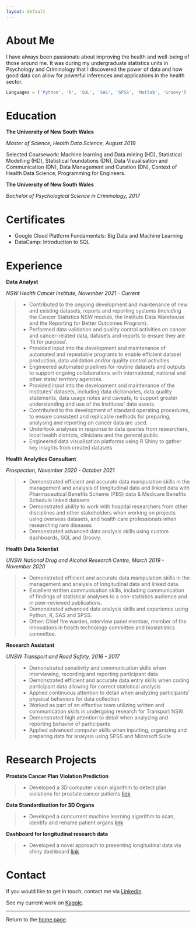 ```yaml
---
layout: default
---
```

# About Me

I have always been passionate about improving the health and well-being of those around me. It was during my undergraduate statistics units in Psychology and Criminology that I discovered the power of data and how good data can allow for powerful inferences and applications in the health sector. 

```python
Languages = ('Python', 'R', 'SQL', 'SAS', 'SPSS', 'Matlab', 'Groovy')
```



# Education



**The University of New South Wales**

_Master of Science, Health Data Science, August 2019_

Selected Coursework: Machine learning and Data mining (HD), Statistical Modelling (HD), Statistical foundations (DN), Data Visualisation and Communication (DN), Data Management and Curation (DN), Context of Health Data Science, Programming for Engineers.



**The University of New South Wales**

*Bachelor of Psychological Science in Criminology, 2017*



# Certificates

- Google Cloud Platform Fundamentals: Big Data and Machine Learning
- DataCamp: Introduction to SQL



# Experience

**Data Analyst**

*NSW Health Cancer Institute, November 2021 - Current*

> - Contributed to the ongoing development and maintenance of new and existing datasets, reports and reporting systems (including 
the Cancer Statistics NSW module, the Institute Data Warehouse and the Reporting for Better 
Outcomes Program).
> - Performed data validation and quality control activities on cancer and cancer-related data, datasets and 
reports to ensure they are ‘fit for purpose’.
> - Provided input into the development and maintenance of automated and repeatable programs to enable 
efficient dataset production, data validation and/or quality control activities.
> - Engineered automated pipelines for routine datasets and outputs to support ongoing collaborations with 
international, national and other state/ territory agencies.
> - Provided input into the development and maintenance of the Institutes’ datasets, including data 
dictionaries, data quality statements, data usage notes and caveats, to support greater understanding 
and use of the Institutes’ data assets.
> - Contributed to the development of standard operating procedures, to ensure consistent and replicable 
methods for preparing, analysing and reporting on cancer data are used.
> - Undertook analyses in response to data queries from researchers, local health districts, clinicians and 
the general public.
> - Engineered data visualisation platforms using R Shiny to gather key insights from created datasets

**Health Analytics Consultant**

*Prospection, November 2020 - October 2021*

> - Demonstrated efficient and accurate data manipulation skills in the management and analysis of longitudinal data and linked data with Pharmaceutical Benefits Scheme (PBS) data & Medicare Benefits Schedule linked datasets
> - Demonstrated ability to work with hospital researchers from other disciplines and other stakeholders when working on projects using overseas datasets, and health care professionals when researching rare diseases
> - Demonstrated advanced data analysis skills using custom dashboards, SQL and Groovy.



**Health Data Scientist**

*UNSW National Drug and Alcohol Research Centre, March 2019 - November 2020*

> - Demonstrated efficient and accurate data manipulation skills in the management and analysis of longitudinal data and linked data.
> - Excellent written communication skills, including communication of findings of statistical analyses to a non-statistics audience and in peer-reviewed publications.
> - Demonstrated advanced data analysis skills and experience using Python, R, SAS and SPSS.
> - Other: Chief fire warden, interview panel member, member of the innovations in health technology committee and biostatistics committee.



**Research Assistant**

*UNSW Transport and Road Safety, 2016 - 2017*

> - Demonstrated sensitivity and communication skills when interviewing, recording and reporting participant data
> - Demonstrated efficient and accurate data entry skills when coding participant data allowing for correct statistical analysis
> - Applied continuous attention to detail when analyzing participants’ physical behaviors for data collection
> - Worked as part of an effective team utilizing written and communication skills in undergoing research for Transport NSW
> - Demonstrated high attention to detail when analyzing and reporting behavior of participants
> - Applied advanced computer skills when inputting, organizing and preparing data for analysis using SPSS and Microsoft Suite



# Research Projects

**Prostate Cancer Plan Violation Prediction**

> - Developed a 3D computer vision algorithm to detect plan violations for prostate cancer patients [link](https://github.com/philliphungerford/dissertation)

**Data Standardisation for 3D Organs**

> - Developed a concurrent machine learning algorithm to scan, identify and rename patient organs [link](https://github.com/philliphungerford/dissertation)

**Dashboard for longitudinal research data**

> - Developed a novel approach to presenting longitudinal data via shiny dashboard [link](https://github.com/philliphungerford/ndarc-point-dashboard)



# Contact

If you would like to get in touch, contact me via [LinkedIn](https://www.linkedin.com/in/philliphungerford/).

See my current work on [Kaggle](https://www.kaggle.com/philastotle).

---
Return to the [home page](index.md).
